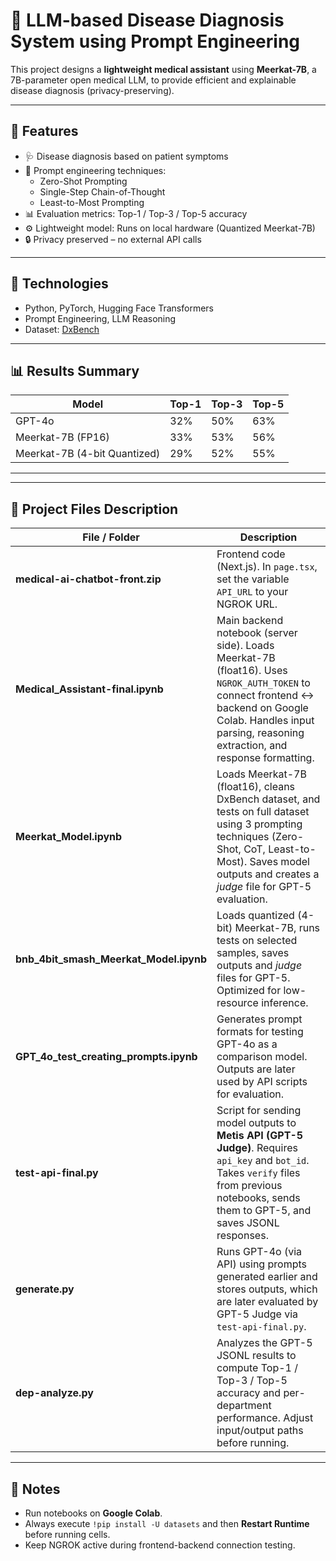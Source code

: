 # 🧠 LLM-based Disease Diagnosis System using Prompt Engineering

This project designs a **lightweight medical assistant** using **Meerkat-7B**, a 7B-parameter open medical LLM,
to provide efficient and explainable disease diagnosis (privacy-preserving).

---

## 🚀 Features
- 🩺 Disease diagnosis based on patient symptoms
- 🧩 Prompt engineering techniques:
  - Zero-Shot Prompting  
  - Single-Step Chain-of-Thought  
  - Least-to-Most Prompting
- 📊 Evaluation metrics: Top-1 / Top-3 / Top-5 accuracy
- ⚙️ Lightweight model: Runs on local hardware (Quantized Meerkat-7B)
- 🔒 Privacy preserved – no external API calls

---

## 🧬 Technologies
- Python, PyTorch, Hugging Face Transformers  
- Prompt Engineering, LLM Reasoning  
- Dataset: [DxBench](https://huggingface.co/datasets/FreedomIntelligence/DxBench)

---

## 📊 Results Summary
| Model | Top-1 | Top-3 | Top-5 |
|-------|-------|-------|-------|
| GPT-4o | 32% | 50% | 63% |
| Meerkat-7B (FP16) | 33% | 53% | 56% |
| Meerkat-7B (4-bit Quantized) | 29% | 52% | 55% |

---

---

## 📂 Project Files Description

| File / Folder | Description |
|----------------|-------------|
| **medical-ai-chatbot-front.zip** | Frontend code (Next.js). In `page.tsx`, set the variable `API_URL` to your NGROK URL. |
| **Medical_Assistant-final.ipynb** | Main backend notebook (server side). Loads Meerkat-7B (float16). Uses `NGROK_AUTH_TOKEN` to connect frontend ↔ backend on Google Colab. Handles input parsing, reasoning extraction, and response formatting. |
| **Meerkat_Model.ipynb** | Loads Meerkat-7B (float16), cleans DxBench dataset, and tests on full dataset using 3 prompting techniques (Zero-Shot, CoT, Least-to-Most). Saves model outputs and creates a *judge* file for GPT-5 evaluation. |
| **bnb_4bit_smash_Meerkat_Model.ipynb** | Loads quantized (4-bit) Meerkat-7B, runs tests on selected samples, saves outputs and *judge* files for GPT-5. Optimized for low-resource inference. |
| **GPT_4o_test_creating_prompts.ipynb** | Generates prompt formats for testing GPT-4o as a comparison model. Outputs are later used by API scripts for evaluation. |
| **test-api-final.py** | Script for sending model outputs to **Metis API (GPT-5 Judge)**. Requires `api_key` and `bot_id`. Takes `verify` files from previous notebooks, sends them to GPT-5, and saves JSONL responses. |
| **generate.py** | Runs GPT-4o (via API) using prompts generated earlier and stores outputs, which are later evaluated by GPT-5 Judge via `test-api-final.py`. |
| **dep-analyze.py** | Analyzes the GPT-5 JSONL results to compute Top-1 / Top-3 / Top-5 accuracy and per-department performance. Adjust input/output paths before running. |

---

## 🧠 Notes
- Run notebooks on **Google Colab**.
- Always execute `!pip install -U datasets` and then **Restart Runtime** before running cells.
- Keep NGROK active during frontend-backend connection testing.
